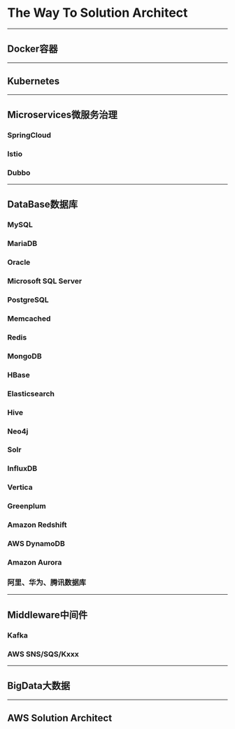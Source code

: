 # The Way To Solution Architect
---

## Docker容器

---

## Kubernetes

---

## Microservices微服务治理

### SpringCloud
### Istio
### Dubbo

---

## DataBase数据库

### MySQL
### MariaDB
### Oracle
### Microsoft SQL Server
### PostgreSQL

### Memcached
### Redis
### MongoDB
### HBase
### Elasticsearch
### Hive
### Neo4j
### Solr
### InfluxDB
### Vertica
### Greenplum
### Amazon Redshift
### AWS DynamoDB
### Amazon Aurora
### 阿里、华为、腾讯数据库

---

## Middleware中间件

### Kafka
### AWS SNS/SQS/Kxxx

---

## BigData大数据

------

## AWS Solution Architect